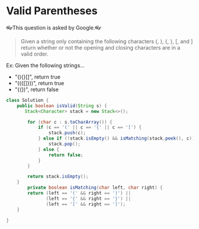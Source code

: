 # Valid Parentheses

👓This question is asked by Google.👓

> Given a string only containing the following characters (, ), {, }, [, and ] return whether or not the opening and closing characters are in a valid order.

Ex: Given the following strings...

- "(){}[]", return true
- "(({[]}))", return true
- "{(})", return false

```java
class Solution {
    public boolean isValid(String s) {
       Stack<Character> stack = new Stack<>();

        for (char c : s.toCharArray()) {
            if (c == '(' || c == '{' || c == '[') {
                stack.push(c);
            } else if (!stack.isEmpty() && isMatching(stack.peek(), c)) {
                stack.pop();
            } else {
                return false;
            }
        }

        return stack.isEmpty();
    }
        private boolean isMatching(char left, char right) {
        return (left == '(' && right == ')') ||
               (left == '{' && right == '}') ||
               (left == '[' && right == ']');
    }
  
}
```
